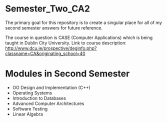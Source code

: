 Semester_Two_CA2
================

The primary goal for this repository is to create a singular place for all of my second semester answers for future reference.

The course in question is CASE (Computer Applications) which is being taught in Dublin City University. 
Link to course description: http://www.dcu.ie/prospective/deginfo.php?classname=CA&originating_school=40

Modules in Second Semester
==========================

- OO Design and Implementation (C++)
- Operating Systems 
- Introduction to Databases
- Advanced Computer Architectures
- Software Testing
- Linear Algebra
